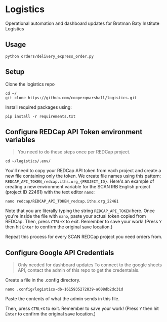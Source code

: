 # Logistics
Operational automation and dashboard updates for Brotman Baty Institute Logistics

## Usage
```
python orders/delivery_express_order.py
```

## Setup
Clone the logistics repo
```
cd ~/
git clone https://github.com/cooperqmarshall/logistics.git
```

Install required packages using:
```
pip install -r requirements.txt
```

## Configure REDCap API Token environment variables
> You need to do these steps once per REDCap project.

```
cd ~/logistics/.env/
```

You'll need to copy your REDCap API token from each project and create a new file containing only the token.
We create file names using this pattern: `REDCAP_API_TOKEN_redcap.iths.org_{PROJECT_ID}`.
Here's an example of creating a new environment variable for the SCAN IRB English project (project ID 22461) with the text editor `nano`:
```
nano redcap/REDCAP_API_TOKEN_redcap.iths.org_22461
```
Note that you are literally typing the string `REDCAP_API_TOKEN` here.
Once you're inside the file with `nano`, paste your actual token copied from REDCap.
Then, press `CTRL+X` to exit.
Remember to save your work!
(Press `Y` then hit `Enter` to confirm the original save location.)

Repeat this process for every SCAN REDCap project you need orders from.

## Configure Google API Credentials
> Only needed for dashboard updates
To connect to the google sheets API, contact the admin of this repo to get the credentaials.

Create a file in the .config directory.
```
nano .config/logistics-db-1615935272839-a608db2dc31d
```
Paste the contents of what the admin sends in this file.

Then, press `CTRL+X` to exit.
Remember to save your work!
(Press `Y` then hit `Enter` to confirm the original save location.)
